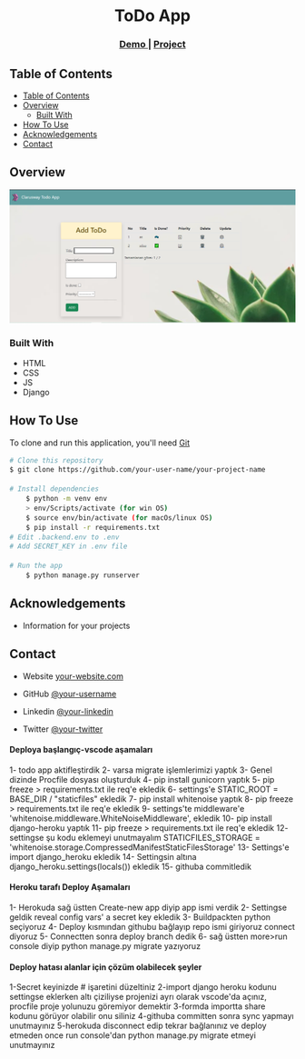 <!-- Please update value in the {}  -->

<h1 align="center">ToDo App</h1>


<div align="center">
  <h3>
    <a href="https://{your-demo-link.your-domain}">
      Demo
    </a>
     | 
    <a href="https://{your-url-to-the-solution}">
      Project
    </a>
 
  </h3>
</div>

<!-- TABLE OF CONTENTS -->

## Table of Contents

- [Table of Contents](#table-of-contents)
- [Overview](#overview)
  - [Built With](#built-with)
- [How To Use](#how-to-use)
- [Acknowledgements](#acknowledgements)
- [Contact](#contact)

<!-- OVERVIEW -->

## Overview

![screenshot](todo.PNG)

### Built With

<!-- This section should list any major frameworks that you built your project using. Here are a few examples.-->

- HTML
- CSS
- JS
- Django

## How To Use

<!-- This is an example, please update according to your application -->

To clone and run this application, you'll need [Git](https://git-scm.com) 
```bash
# Clone this repository
$ git clone https://github.com/your-user-name/your-project-name

# Install dependencies
    $ python -m venv env
    > env/Scripts/activate (for win OS)
    $ source env/bin/activate (for macOs/linux OS)
    $ pip install -r requirements.txt
# Edit .backend.env to .env
# Add SECRET_KEY in .env file

# Run the app
    $ python manage.py runserver
```

## Acknowledgements
- Information for your projects

## Contact

- Website [your-website.com](https://{your-web-site-link})
- GitHub [@your-username](https://{github.com/your-usermame})

- Linkedin [@your-linkedin](https://{linkedin.com/your-username})
- Twitter [@your-twitter](https://{twitter.com/your-username})


#### Deploya başlangıç-vscode aşamaları

1- todo app aktifleştirdik
2- varsa migrate işlemlerimizi yaptık
3- Genel dizinde Procfile dosyası oluşturduk
4- pip install gunicorn yaptık
5- pip freeze > requirements.txt ile req'e ekledik
6- settings'e  STATIC_ROOT = BASE_DIR / "staticfiles"  ekledik
7- pip install whitenoise yaptık
8- pip freeze > requirements.txt ile req'e ekledik
9- settings'te middleware'e 'whitenoise.middleware.WhiteNoiseMiddleware',  ekledik
10- pip install django-heroku yaptık
11- pip freeze > requirements.txt ile req'e ekledik
12- settingse şu kodu eklemeyi unutmayalım STATICFILES_STORAGE = 'whitenoise.storage.CompressedManifestStaticFilesStorage'
13- Settings'e import django_heroku ekledik
14- Settingsin altına django_heroku.settings(locals()) ekledik 
15- githuba commitledik

#### Heroku tarafı Deploy Aşamaları

1- Herokuda sağ üstten Create-new app diyip app ismi verdik
2- Settingse geldik reveal config vars' a secret key ekledik
3- Buildpackten python seçiyoruz
4- Deploy kısmından githubu bağlayıp repo ismi giriyoruz connect diyoruz
5- Connectten sonra deploy branch dedik
6- sağ üstten more>run console diyip python manage.py migrate yazıyoruz

#### Deploy hatası alanlar için çözüm olabilecek şeyler

1-Secret keyinizde # işaretini düzeltiniz
2-import django heroku kodunu settingse eklerken altı çiziliyse projenizi ayrı olarak vscode'da açınız, procfile proje yolunuzu göremiyor demektir
3-formda importta share kodunu görüyor olabilir onu siliniz
4-githuba committen sonra sync yapmayı unutmayınız
5-herokuda disconnect edip tekrar bağlanınız ve deploy etmeden once run console'dan python manage.py migrate etmeyi unutmayınız 